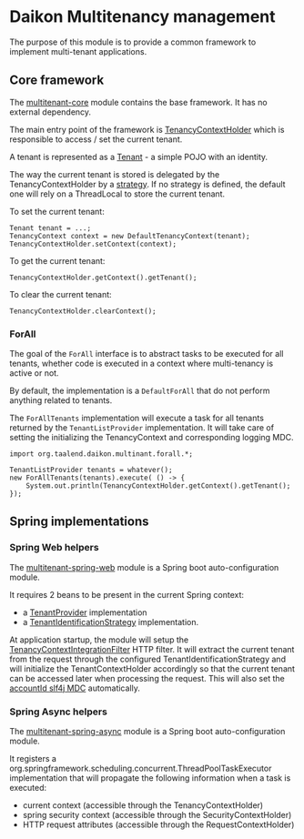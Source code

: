# Daikon Multitenancy management

The purpose of this module is to provide a common framework to implement multi-tenant applications.

## Core framework

The [multitenant-core](multitenant-core) module contains the base framework. It has no external dependency.

The main entry point of the framework is [TenancyContextHolder](multitenant-core/src/main/java/org/talend/daikon/multitenant/context/TenancyContextHolder.java)
which is responsible to access / set the current tenant.

A tenant is represented as a [Tenant](multitenant-core/src/main/java/org/talend/daikon/multitenant/core/Tenant.java) - a simple POJO with an identity.

The way the current tenant is stored is delegated by the TenancyContextHolder by a [strategy](multitenant-core/src/main/java/org/talend/daikon/multitenant/context/TenancyContextHolderStrategy.java).
If no strategy is defined, the default one will rely on a ThreadLocal to store the current tenant.

To set the current tenant:

```
Tenant tenant = ...;
TenancyContext context = new DefaultTenancyContext(tenant);
TenancyContextHolder.setContext(context); 
```

To get the current tenant:

```
TenancyContextHolder.getContext().getTenant();
```

To clear the current tenant:

```
TenancyContextHolder.clearContext();
```

### ForAll

The goal of the `ForAll` interface is to abstract tasks to be executed for all tenants, whether code is executed in a context where multi-tenancy is active or not.

By default, the implementation is a `DefaultForAll` that do not perform anything related to tenants.

The `ForAllTenants` implementation will execute a task for all tenants returned by the `TenantListProvider` implementation. It will take care of setting
the initializing the TenancyContext and corresponding logging MDC.

```
import org.taalend.daikon.multinant.forall.*;

TenantListProvider tenants = whatever();
new ForAllTenants(tenants).execute( () -> { 
    System.out.println(TenancyContextHolder.getContext().getTenant(); 
});
```

## Spring implementations

### Spring Web helpers

The [multitenant-spring-web](multitenant-spring-web) module is a Spring boot auto-configuration module. 

It requires 2 beans to be present in the current Spring context:
- a [TenantProvider](multitenant-core/src/main/java/org/talend/daikon/multitenant/provider/TenantProvider.java) implementation
- a [TenantIdentificationStrategy](multitenant-spring-web/src/main/java/org/talend/daikon/multitenant/web/TenantIdentificationStrategy.java) implementation.

At application startup, the module will setup the 
 [TenancyContextIntegrationFilter](multitenant-spring-web/src/main/java/org/talend/daikon/multitenant/web/TenancyContextIntegrationFilter.java) HTTP filter. 
 It will extract the current tenant from the request through the configured TenantIdentificationStrategy and will initialize the TenantContextHolder accordingly
 so that the current tenant can be accessed later when processing the request. This will also set the [accountId slf4j MDC](https://github.com/Talend/daikon/blob/e4b9d2190bd71aa0ab52b8b5ef8ab9458021c437/daikon-logging/logging-event-layout/src/main/java/org/talend/daikon/logging/event/field/MdcKeys.java#L11) automatically.
 
 
### Spring Async helpers

The [multitenant-spring-async](multitenant-spring-async) module is a Spring boot auto-configuration module.

It registers a org.springframework.scheduling.concurrent.ThreadPoolTaskExecutor implementation that will propagate the following information when a task is executed:
- current context (accessible through the TenancyContextHolder)
- spring security context (accessible through the SecurityContextHolder)
- HTTP request attributes (accessible through the RequestContextHolder)
